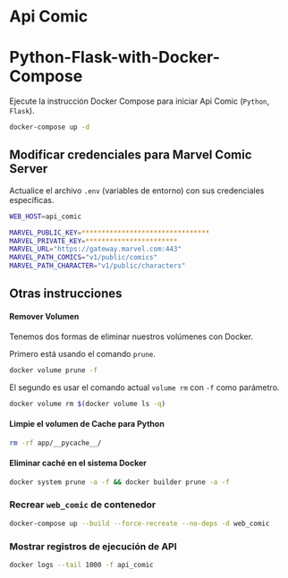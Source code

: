 # Api Comic
# Python-Flask-with-Docker-Compose

Ejecute la instrucción Docker Compose para iniciar Api Comic (`Python`, `Flask`).

```bash
docker-compose up -d
```

## Modificar credenciales para Marvel Comic Server

Actualice el archivo `.env` (variables de entorno) con sus credenciales específicas.

```bash
WEB_HOST=api_comic

MARVEL_PUBLIC_KEY=********************************
MARVEL_PRIVATE_KEY=***********************
MARVEL_URL="https://gateway.marvel.com:443"
MARVEL_PATH_COMICS="v1/public/comics"
MARVEL_PATH_CHARACTER="v1/public/characters"
```

## Otras instrucciones

#### Remover Volumen
Tenemos dos formas de eliminar nuestros volúmenes con Docker.

Primero está usando el comando `prune`.

```bash
docker volume prune -f
```

El segundo es usar el comando actual `volume rm` con `-f` como parámetro.

```bash
docker volume rm $(docker volume ls -q)
```

#### Limpie el volumen de Cache para Python

```bash
rm -rf app/__pycache__/
```

#### Eliminar caché en el sistema Docker

```bash
docker system prune -a -f && docker builder prune -a -f
```

### Recrear `web_comic` de contenedor

```bash
docker-compose up --build --force-recreate --no-deps -d web_comic
```

### Mostrar registros de ejecución de API

```bash
docker logs --tail 1000 -f api_comic
```
